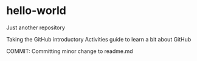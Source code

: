 # hello-world
Just another repository

Taking the GitHub introductory Activities guide to learn a bit about GitHub

COMMIT: Committing minor change to readme.md
